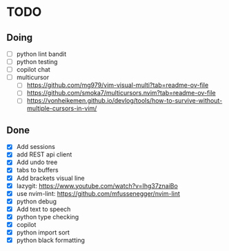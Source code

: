 # TODO

## Doing

- [ ] python lint bandit
- [ ] python testing
- [ ] copilot chat
- [ ] multicursor
  - [ ] <https://github.com/mg979/vim-visual-multi?tab=readme-ov-file>
  - [ ] <https://github.com/smoka7/multicursors.nvim?tab=readme-ov-file>
  - [ ] <https://vonheikemen.github.io/devlog/tools/how-to-survive-without-multiple-cursors-in-vim/>

## Done

- [X] Add sessions
- [X] add REST api client
- [X] Add undo tree
- [X] tabs to buffers
- [X] Add brackets visual line
- [X] lazygit: <https://www.youtube.com/watch?v=Ihg37znaiBo>
- [X] use nvim-lint: <https://github.com/mfussenegger/nvim-lint>
- [X] python debug
- [X] Add text to speech
- [X] python type checking
- [X] copilot
- [X] python import sort
- [X] python black formatting
